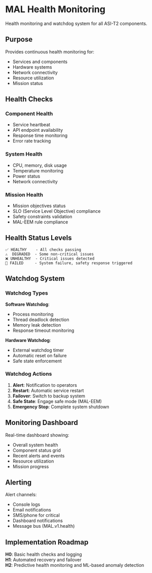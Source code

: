 # MAL Health Monitoring

Health monitoring and watchdog system for all ASI-T2 components.

## Purpose

Provides continuous health monitoring for:
- Services and components
- Hardware systems
- Network connectivity
- Resource utilization
- Mission status

## Health Checks

### Component Health
- Service heartbeat
- API endpoint availability
- Response time monitoring
- Error rate tracking

### System Health
- CPU, memory, disk usage
- Temperature monitoring
- Power status
- Network connectivity

### Mission Health
- Mission objectives status
- SLO (Service Level Objective) compliance
- Safety constraints validation
- MAL-EEM rule compliance

## Health Status Levels

```
✅ HEALTHY    - All checks passing
⚠️  DEGRADED  - Some non-critical issues
❌ UNHEALTHY  - Critical issues detected
🔴 FAILED     - System failure, safety response triggered
```

## Watchdog System

### Watchdog Types

**Software Watchdog**:
- Process monitoring
- Thread deadlock detection
- Memory leak detection
- Response timeout monitoring

**Hardware Watchdog**:
- External watchdog timer
- Automatic reset on failure
- Safe state enforcement

### Watchdog Actions

1. **Alert**: Notification to operators
2. **Restart**: Automatic service restart
3. **Failover**: Switch to backup system
4. **Safe State**: Engage safe mode (MAL-EEM)
5. **Emergency Stop**: Complete system shutdown

## Monitoring Dashboard

Real-time dashboard showing:
- Overall system health
- Component status grid
- Recent alerts and events
- Resource utilization
- Mission progress

## Alerting

Alert channels:
- Console logs
- Email notifications
- SMS/phone for critical
- Dashboard notifications
- Message bus (MAL.v1.health)

## Implementation Roadmap

**H0**: Basic health checks and logging  
**H1**: Automated recovery and failover  
**H2**: Predictive health monitoring and ML-based anomaly detection
